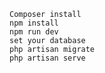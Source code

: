 `Composer install` <br/>
`npm install` <br/>
`npm run dev` <br/>
`set your database` <br/>
`php artisan migrate `<br/>
`php artisan serve `<br/>
